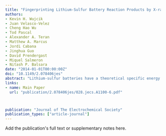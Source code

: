```yaml
---
title: "Fingerprinting Lithium-Sulfur Battery Reaction Products by X-ray Absorption Spectroscopy"
authors:
- Kevin H. Wujcik
- Juan Velasco-Velez
- Cheng Hao Wu
- Tod Pascal
- Alexander A. Teran
- Matthew A. Marcus
- Jordi Cabana
- Jinghua Guo
- David Prendergast
- Miquel Salmeron
- Nitash P. Balsara
date: "2014-01-01T00:00:00Z"
doi: "10.1149/2.078406jes"
abstract: "Lithium-sulfur batteries have a theoretical specific energy that is a factor of five greater than that of current lithium-ion batteries, but suffer from consequences of the solubility of lithium polysulfide reaction intermediates that form as the batteries are charged and discharged. These species can react with each other and diffuse out of the cathode, causing battery capacity to fade and ultimately, cell failure. In spite of work that has spanned four decades, “fingerprints” of polysulfides have not yet been established, precluding a systematic study of lithium-sulfur chemistry. Herein we demonstrate the use of principal component analysis of X-ray absorption spectroscopy (XAS) to obtain fingerprints of lithium polysulfides. This approach enables interpretation of spectral data without any assumptions regarding the origin of the observed spectral features or knowledge of the stability of the polysulfide species of interest. We show that in poly(ethylene oxide)-based solid electrolytes containing polysulfides made by chemically reacting Li2S and elemental sulfur, Li2S2 and Li2S6 spontaneously disproportionate to give binary Li2S/Li2S4 and Li2S4/Li2S8 mixtures, respectively, while Li2S4 and Li2S8 exist as single molecular species. XAS fingerprints of Li2S4 and Li2S8 are thus presented."
links:
- name: Main Paper
  url: "publication/2.078406jes/028.jecs.A1100-6.pdf"



publication: "Journal of The Electrochemical Society"
publication_types: ["article-journal"]
---
```


Add the publication's full text or supplementary notes here.
